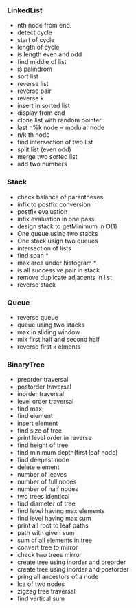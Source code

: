 ### LinkedList
- nth node from end.
- detect cycle
- start of cycle
- length of cycle
- is length even and odd
- find middle of list
- is palindrom
- sort list
- reverse list
- reverse pair
- reverse k
- insert in sorted list
- display from end
- clone list with random pointer 
- last n%k node = modular node
- n/k th node
- find intersection of two list
- split list (even odd)
- merge two sorted list
- add two numbers

### Stack
- check balance of parantheses
- infix to postfix conversion
- postfix evaluation
- infix evaluation in one pass
- design stack to getMinimum in O(1)
- One queue using two stacks
- One stack usign two queues
- intersection of lists
- find span *
- max area under histogram *
- is all successive pair in stack
- remove duplicate adjacents in list
- reverse stack

### Queue
- reverse queue
- queue using two stacks
- max in sliding window
- mix first half and second half
- reverse first k elments

### BinaryTree
- preorder traversal
- postorder traversal
- inorder traversal
- level order traversal
- find max
- find element
- insert element
- find size of tree
- print level order in reverse
- find height of tree
- find minimum depth(first leaf node)
- find deepest node
- delete element
- number of leaves
- number of full nodes
- number of half nodes
- two trees identical
- find diameter of tree
- find level having max elements
- find level having max sum
- print all root to leaf paths
- path with given sum
- sum of all elements in tree
- convert tree to mirror
- check two trees mirror
- create tree using inorder and preorder
- create tree using inorder and postorder
- pring all ancestors of a node
- lca of two nodes
- zigzag tree traversal
- find vertical sum
